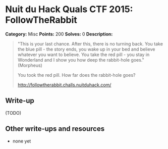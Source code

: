 # Nuit du Hack Quals CTF 2015: FollowTheRabbit

**Category:** Misc
**Points:** 200
**Solves:** 0
**Description:** 

> "This is your last chance. After this, there is no turning back. You take the blue pill - the story ends, you wake up in your bed and believe whatever you want to believe. You take the red pill - you stay in Wonderland and I show you how deep the rabbit-hole goes." (Morpheus)
> 
> You took the red pill. How far does the rabbit-hole goes?
> 
> <http://followtherabbit.challs.nuitduhack.com/>

## Write-up

(TODO)

## Other write-ups and resources

* none yet